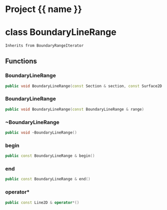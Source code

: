 <script setup>
import {useRoute} from 'vitepress'
const {path} = useRoute()
const tokens = path.split('/')
const words = tokens[2].split('-');
for (let i = 0; i < words.length; i++) {
    words[i] = words[i].charAt(0).toUpperCase() + words[i].slice(1);
    words[i] = words[i].replace('geode', 'Geode')
}
const name = words.join('-');
</script>
# Project {{ name }}

# class BoundaryLineRange


```cpp
Inherits from BoundaryRangeIterator
```



## Functions

### BoundaryLineRange

```cpp
public void BoundaryLineRange(const Section & section, const Surface2D & surface)
```


### BoundaryLineRange

```cpp
public void BoundaryLineRange(const BoundaryLineRange & range)
```


### ~BoundaryLineRange

```cpp
public void ~BoundaryLineRange()
```


### begin

```cpp
public const BoundaryLineRange & begin()
```


### end

```cpp
public const BoundaryLineRange & end()
```


### operator*

```cpp
public const Line2D & operator*()
```




